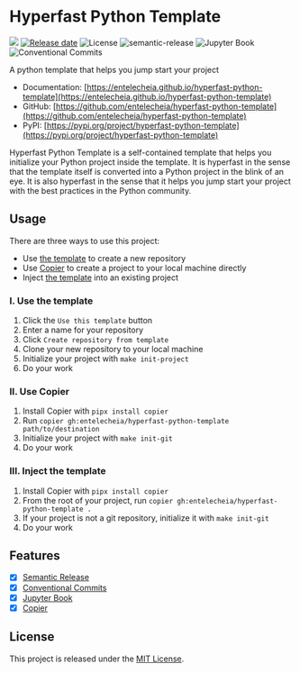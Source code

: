 # Hyperfast Python Template

![][version-image]
[![Release date][release-date-image]](https://github.com/entelecheia/hyperfast-python-template/releases)
![License][license-image]
![semantic-release][semantic-image]
![Jupyter Book][jupyter-book-image]
![Conventional Commits][conventional-commits-image]

A python template that helps you jump start your project

- Documentation: [https://entelecheia.github.io/hyperfast-python-template](https://entelecheia.github.io/hyperfast-python-template)
- GitHub: [https://github.com/entelecheia/hyperfast-python-template](https://github.com/entelecheia/hyperfast-python-template)
- PyPI: [https://pypi.org/project/hyperfast-python-template](https://pypi.org/project/hyperfast-python-template)

Hyperfast Python Template is a self-contained template that helps you initialize your Python project inside the template. It is hyperfast in the sense that the template itself is converted into a Python project in the blink of an eye. It is also hyperfast in the sense that it helps you jump start your project with the best practices in the Python community.

## Usage

There are three ways to use this project:

- Use [the template][template-url] to create a new repository
- Use [Copier][copier-url] to create a project to your local machine directly
- Inject [the template][template-url] into an existing project

### I. Use the template

1. Click the `Use this template` button
2. Enter a name for your repository
3. Click `Create repository from template`
4. Clone your new repository to your local machine
5. Initialize your project with `make init-project`
6. Do your work

### II. Use Copier

1. Install Copier with `pipx install copier`
2. Run `copier gh:entelecheia/hyperfast-python-template path/to/destination`
3. Initialize your project with `make init-git`
4. Do your work

### III. Inject the template

1. Install Copier with `pipx install copier`
2. From the root of your project, run `copier gh:entelecheia/hyperfast-python-template .`
3. If your project is not a git repository, initialize it with `make init-git`
4. Do your work

## Features

- [x] [Semantic Release][semantic-url]
- [x] [Conventional Commits][conventional-commits-url]
- [x] [Jupyter Book][jupyter-book-url]
- [x] [Copier][copier-url]

## License

This project is released under the [MIT License][license-url].

<!-- Links: -->

[repo-url]: https://github.com/entelecheia/hyperfast-python-template
[pypi-url]: https://pypi.org/project/hyperfast-python-template
[docs-url]: https://entelecheia.github.io/hyperfast-python-template
[version-image]: https://img.shields.io/github/v/release/entelecheia/hyperfast-python-template?sort=semver
[release-date-image]: https://img.shields.io/github/release-date/entelecheia/hyperfast-python-template
[release-url]: https://github.com/entelecheia/hyperfast-python-template/releases
[license-image]: https://img.shields.io/github/license/entelecheia/hyperfast-python-template
[license-url]: https://github.com/entelecheia/hyperfast-python-template/blob/main/LICENSE
[changelog-url]: https://github.com/entelecheia/hyperfast-python-template/blob/main/CHANGELOG.md

[template-url]: https://github.com/entelecheia/hyperfast-python-template
[semantic-image]: https://img.shields.io/badge/%20%20%F0%9F%93%A6%F0%9F%9A%80-semantic--release-e10079.svg
[semantic-url]: https://github.com/semantic-release/semantic-release
[conventional-commits-image]: https://img.shields.io/badge/Conventional%20Commits-1.0.0-%23FE5196?logo=conventionalcommits&logoColor=white
[conventional-commits-url]: https://conventionalcommits.org
[copier-url]: https://copier.readthedocs.io
[jupyter-book-image]: https://jupyterbook.org/en/stable/_images/badge.svg
[jupyter-book-url]: https://jupyterbook.org
